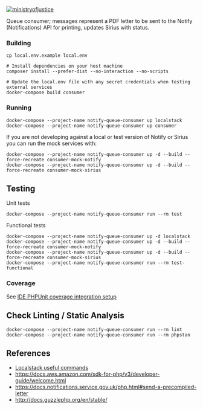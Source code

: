 [![ministryofjustice](https://circleci.com/gh/ministryofjustice/opg-notify-queue-consumer.svg?style=svg)](https://github.com/ministryofjustice/opg-notify-queue-consumer)

Queue consumer; messages represent a PDF letter to be sent to the Notify (Notifications) API for printing, 
updates Sirius with status.

### Building

    cp local.env.example local.env
    
    # Install dependencies on your host machine
    composer install --prefer-dist --no-interaction --no-scripts
    
    # Update the local.env file with any secret credentials when testing external services
    docker-compose build consumer

### Running

    docker-compose --project-name notify-queue-consumer up localstack
    docker-compose --project-name notify-queue-consumer up consumer
    
If you are not developing against a local or test version of Notify or Sirius you can run the mock services with:

    docker-compose --project-name notify-queue-consumer up -d --build --force-recreate consumer-mock-notify
    docker-compose --project-name notify-queue-consumer up -d --build --force-recreate consumer-mock-sirius

## Testing

Unit tests

    docker-compose --project-name notify-queue-consumer run --rm test

Functional tests
    
    docker-compose --project-name notify-queue-consumer up -d localstack
    docker-compose --project-name notify-queue-consumer up -d --build --force-recreate consumer-mock-notify
    docker-compose --project-name notify-queue-consumer up -d --build --force-recreate consumer-mock-sirius
    docker-compose --project-name notify-queue-consumer run --rm test-functional
    
### Coverage

See [IDE PHPUnit coverage integration setup](docs/ide-coverage-setup.md)    
    
## Check Linting / Static Analysis

    docker-compose --project-name notify-queue-consumer run --rm lint    
    docker-compose --project-name notify-queue-consumer run --rm phpstan
   
## References

- [Localstack useful commands ](docs/localstack.md)
- https://docs.aws.amazon.com/sdk-for-php/v3/developer-guide/welcome.html
- https://docs.notifications.service.gov.uk/php.html#send-a-precompiled-letter
- http://docs.guzzlephp.org/en/stable/
